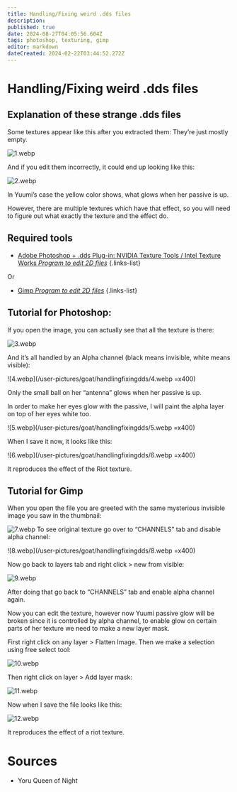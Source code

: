 ```yaml
---
title: Handling/Fixing weird .dds files
description: 
published: true
date: 2024-08-27T04:05:56.604Z
tags: photoshop, texturing, gimp
editor: markdown
dateCreated: 2024-02-22T03:44:52.272Z
---
```


# Handling/Fixing weird .dds files

## Explanation of these strange .dds files

Some textures appear like this after you extracted them: They’re just mostly empty.

![1.webp](/user-pictures/goat/handlingfixingdds/1.webp)

And if you edit them incorrectly, it could end up looking like this:

![2.webp](/user-pictures/goat/handlingfixingdds/2.webp)

In Yuumi’s case the yellow color shows, what glows when her passive is up.

However, there are multiple textures which have that effect, so you  will need to figure out what exactly the texture and the effect do.

## Required tools
-   [Adobe Photoshop + .dds Plug-in: NVIDIA Texture Tools / Intel Texture Works *Program to edit 2D files*](/core-guides/tools/adobe/photoshop)
{.links-list}

Or
 
-   [Gimp *Program to edit 2D files*](/core-guides/tools/gimp)
{.links-list}


## Tutorial for Photoshop:
If you open the image, you can actually see that all the texture is there:

![3.webp](/user-pictures/goat/handlingfixingdds/3.webp)

And it’s all handled by an Alpha channel (black means invisible, white means visible):

![4.webp](/user-pictures/goat/handlingfixingdds/4.webp =x400)

Only the small ball on her “antenna” glows when her passive is up.

In order to make her eyes glow with the passive, I will paint the alpha layer on top of her eyes white too.

![5.webp](/user-pictures/goat/handlingfixingdds/5.webp =x400)

When I save it now, it looks like this:

![6.webp](/user-pictures/goat/handlingfixingdds/6.webp =x400)

It reproduces the effect of the Riot texture.

## Tutorial for Gimp
When you open the file you are greeted with the same mysterious invisible image you saw in the thumbnail:

![7.webp](/user-pictures/goat/handlingfixingdds/7.webp)
To see original texture go over to “CHANNELS” tab and disable alpha channel:

![8.webp](/user-pictures/goat/handlingfixingdds/8.webp =x400)

Now go back to layers tab and right click > new from visible:

![9.webp](/user-pictures/goat/handlingfixingdds/9.webp)

After doing that go back to “CHANNELS” tab and enable alpha channel again.

Now you can edit the texture, however now Yuumi passive glow will be  broken since it is controlled by alpha channel, to enable glow on  certain parts of her texture we need to make a new layer mask. 

First right click on any layer  > Flatten Image.
Then we make a selection using free select tool:

![10.webp](/user-pictures/goat/handlingfixingdds/10.webp)

Then right click on layer > Add layer mask:

![11.webp](/user-pictures/goat/handlingfixingdds/11.webp)

Now when I save the file looks like this:

![12.webp](/user-pictures/goat/handlingfixingdds/12.webp)

It reproduces the effect of a riot texture.

# Sources

- Yoru Queen of Night





